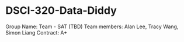 # DSCI-320-Data-Diddy

Group Name: Team - SAT (TBD)
Team members: Alan Lee, Tracy Wang, Simon Liang
Contract: A+
